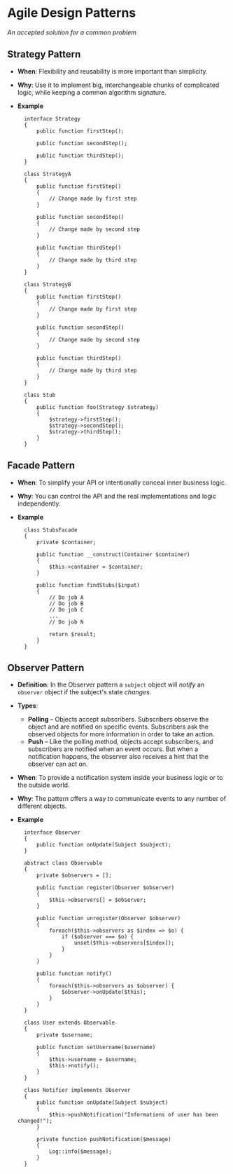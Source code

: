 # Agile Design Patterns
_An accepted solution for a common problem_
		
## Strategy Pattern
- **When**: Flexibility and reusability is more important than simplicity.
- **Why**: Use it to implement big, interchangeable chunks of complicated logic, while keeping a common algorithm signature.
- **Example**

		interface Strategy
		{
			public function firstStep();
			
			public function secondStep();
			
			public function thirdStep();
		}
		
		class StrategyA
		{
			public function firstStep()
			{
				// Change made by first step
			}
			
			public function secondStep()
			{
				// Change made by second step
			}
			
			public function thirdStep()
			{
				// Change made by third step
			}
		}
		
		class StrategyB
		{
			public function firstStep()
			{
				// Change made by first step
			}
			
			public function secondStep()
			{
				// Change made by second step
			}
			
			public function thirdStep()
			{
				// Change made by third step
			}
		}
		
		class Stub
		{
			public function foo(Strategy $strategy)
			{
				$strategy->firstStep();
				$strategy->secondStep();
				$strategy->thirdStep();
			}
		}
		
## Facade Pattern
- **When**: To simplify your API or intentionally conceal inner business logic.
- **Why**: You can control the API and the real implementations and logic independently.
- **Example**
	
		class StubsFacade
		{
			private $container;
			
			public function __construct(Container $container)
			{
				$this->container = $container;
			}
			
			public function findStubs($input)
			{
				// Do job A
				// Do job B
				// Do job C
				...
				// Do job N
				
				return $result;
			}
		}
		
## Observer Pattern
- **Definition**: In the Observer pattern a `subject` object will _notify_ an `observer` object if the subject's state _changes_.
- **Types**:
	- **Polling** – Objects accept subscribers. Subscribers observe the object and are notified on specific events. Subscribers ask the observed objects for more information in order to take an action.
	- **Push** – Like the polling method, objects accept subscribers, and subscribers are notified when an event occurs. But when a notification happens, the observer also receives a hint that the observer can act on.
- **When**: To provide a notification system inside your business logic or to the outside world.
- **Why**: The pattern offers a way to communicate events to any number of different objects.
- **Example**

		interface Observer
		{
			public function onUpdate(Subject $subject);
		}

		abstract class Observable
		{
			private $observers = [];
			
			public function register(Observer $observer)
			{
				$this->observers[] = $observer;
			}

			public function unregister(Observer $observer)
			{
				foreach($this->observers as $index => $o) {
					if ($observer === $o) {
						unset($this->observers[$index]);
					}
				}
			}

			public function notify()
			{
				foreach($this->observers as $observer) {
					$observer->onUpdate($this);
				}
			}
		}

		class User extends Observable
		{
			private $username;

			public function setUsername($username)
			{
				$this->username = $username;
				$this->notify();
			}
		}

		class Notifier implements Observer
		{
			public function onUpdate(Subject $subject)
			{
				$this->pushNotification("Informations of user has been changed!");
			}

			private function pushNotification($message)
			{
				Log::info($message);
			}
		}

		
		